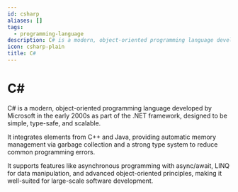 ```yaml
---
id: csharp
aliases: []
tags:
  - programming-language
description: C# is a modern, object-oriented programming language developed by Microsoft in the early 2000s as part of the .NET framework, designed to be simple, type-safe, and scalable.
icon: csharp-plain
title: C#
---
```


# C#

C# is a modern, object-oriented programming language developed by Microsoft in the early 2000s as part of the .NET framework, designed to be simple, type-safe, and scalable.

It integrates elements from C++ and Java, providing automatic memory management via garbage collection and a strong type system to reduce common programming errors.

It supports features like asynchronous programming with async/await, LINQ for data manipulation, and advanced object-oriented principles, making it well-suited for large-scale software development.
